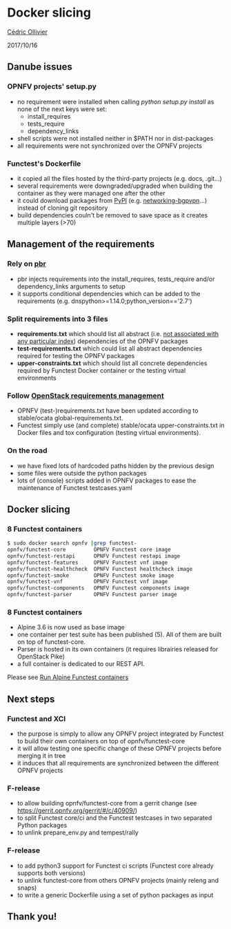 # Docker slicing

[Cédric Ollivier](mailto:cedric.ollivier@orange.com)

2017/10/16


## Danube issues


### OPNFV projects' setup.py

- no requirement were installed when calling *python setup.py install* as none of the next keys were set:
    - install_requires
    - tests_require
    - dependency_links
- shell scripts were not installed neither in $PATH nor in dist-packages
- all requirements were not synchronized over the OPNFV projects


### Functest's Dockerfile

- it copied all the files hosted by the third-party projects (e.g. docs, .git...)
- several requirements were downgraded/upgraded when building the container as they were managed one after the other
- it could download packages from [PyPI](https://pypi.python.org/pypi) (e.g. [networking-bgpvpn](https://pypi.python.org/pypi/networking-bgpvpn)...) instead of cloning git repository
- build dependencies couln't be removed to save space as it creates multiple layers (>70)



## Management of the requirements


### Rely on [pbr](https://docs.openstack.org/developer/pbr/)

- pbr injects requirements into the install_requires, tests_require and/or dependency_links arguments to setup
- it supports conditional dependencies which can be added to the requirements (e.g. dnspython>=1.14.0;python_version=='2.7')


### Split requirements into 3 files

- **requirements.txt** which should list all abstract (i.e. [not associated with any particular index](https://packaging.python.org/requirements/)) dependencies of the OPNFV packages
- **test-requirements.txt** which could list all abstract dependencies required for testing the OPNFV packages
- **upper-constraints.txt** which should list all concrete dependencies required by Functest Docker container or the testing virtual environments


### Follow [OpenStack requirements management](https://specs.openstack.org/openstack/openstack-specs/specs/requirements-management.html)

- OPNFV (test-)requirements.txt have been updated according to stable/ocata global-requirements.txt.
- Functest simply use (and complete) stable/ocata upper-constraints.txt in Docker files and tox configuration (testing virtual environments).


### On the road

- we have fixed lots of hardcoded paths hidden by the previous design
- some files were outside the python packages
- lots of (console) scripts added in OPNFV packages to ease the maintenance of Functest testcases.yaml



## Docker slicing


### 8 Functest containers

```bash
$ sudo docker search opnfv |grep functest-
opnfv/functest-core         OPNFV Functest core image
opnfv/functest-restapi      OPNFV Functest restapi image
opnfv/functest-features     OPNFV Functest vnf image
opnfv/functest-healthcheck  OPNFV Functest healthcheck image
opnfv/functest-smoke        OPNFV Functest smoke image
opnfv/functest-vnf          OPNFV Functest vnf image
opnfv/functest-components   OPNFV Functest components image
opnfv/functest-parser       OPNFV Functest parser image
```


### 8 Functest containers

- Alpine 3.6 is now used as base image
- one container per test suite has been published (5). All of them are built on top of functest-core.
- Parser is hosted in its own containers (it requires librairies released for OpenStack Pike)
- a full container is dedicated to our REST API.

Please see [Run Alpine Functest containers](https://wiki.opnfv.org/display/functest/Run+Alpine+Functest+containers)



## Next steps


### Functest and XCI

- the purpose is simply to allow any OPNFV project integrated by Functest to build their own containers on top of opnfv/functest-core
- it will allow testing one specific change of these OPNFV projects before merging it in tree
- it induces that all requirements are synchronized between the different OPNFV projects


### F-release

- to allow building opnfv/functest-core from a gerrit change (see https://gerrit.opnfv.org/gerrit/#/c/40909/)
- to split Functest core/ci and the Functest testcases in two separated Python packages
- to unlink prepare_env.py and tempest/rally


### F-release

- to add python3 support for Functest ci scripts (Functest core already supports both versions)
- to unlink functest-core from others OPNFV projects (mainly releng and snaps)
- to write a generic Dockerfile using a set of python packages as input



## Thank you!

